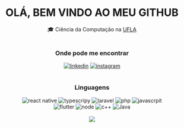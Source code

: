 <div align="center">
<h1>OLÁ, BEM VINDO AO MEU GITHUB</h1>
<span></span>
</div>

<div align="center">
    <span>🎓 Ciência da Computação na <a href="https://ufla.br/">UFLA</a><span>
<div>
<br>

<div align="center">
<h3>Onde pode me encontrar</h3>
<a href="https://www.linkedin.com/in/lucasnves/"><img alt="linkedin" src="https://img.shields.io/badge/-linkedin-333?style=for-the-badge&logo=linkedin"/></a>
<a href="mailto:lucas.snowsg@gmail.com"><img alt="instagram" src="https://img.shields.io/badge/-gmail-333?style=for-the-badge&logo=gmail"></a>
</div>
<br>
<div align="center">
 <h3>Linguagens</h3>
</div>
<div align="center">
    <img alt="react native" src="https://img.shields.io/badge/-react native & React-333?style=for-the-badge&logo=react" />
    <img alt="typescripy" src="https://img.shields.io/badge/-typescript-333?style=for-the-badge&logo=typescript" />
    <img alt="laravel" src="https://img.shields.io/badge/-laravel-333?style=for-the-badge&logo=laravel" />
    <img alt="php" src="https://img.shields.io/badge/-php-333?style=for-the-badge&logo=php" />
    <img alt="javascrpit" src="https://img.shields.io/badge/-javascript-333?style=for-the-badge&logo=javascript" />
    <br/>
    <img alt="flutter" src="https://img.shields.io/badge/-flutter-333?style=for-the-badge&logo=flutter" />
    <img alt="node" src="https://img.shields.io/badge/-node.js-333?style=for-the-badge&logo=node.js" />
    <img alt="c++" src="https://img.shields.io/badge/-C++-333?style=for-the-badge&logo=c%2B%2B" />
    <img alt="Java" src="https://img.shields.io/badge/-Java-333?style=for-the-badge&logo=oracle"/>
</div><br>

<div align="center">
    <img src="https://github-readme-stats.vercel.app/api/top-langs/?username=lucasnves&layout=compact&theme=apprentice">
</div>
